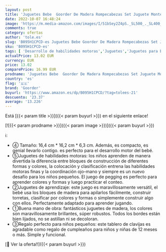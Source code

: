 ```yaml
---
layout: post
title: 'Juguetes Bebe  Goorder De Madera Rompecabezas Set Juguete Montessori  Juguetes Educativos para Bebés  para niños niñas 1 2 3 4 años Forma Reconocimiento Geometría Bloques de Stack & Sort Board'
date: 2022-10-07 16:48:24
image: 'https://m.media-amazon.com/images/I/51bSey2Z4pS._SL500_._SL400_.jpg'
comments: true
category: ofertas
author: 'tole.es'
slug: 'B095H1CPCD-es Juguetes Bebe Goorder De Madera Rompecabezas Set Juguete...'
sku: 'B095H1CPCD-es'
tags: [ 'Desarrollo de habilidades motoras','Juguetes','Juguetes para Bebés y primera infancia','Juguetes para apilar y encajar','Juguetes y juegos','bebe','bebés','goorder','🇪🇸', ]
actualPrice: 13.02 EUR
currency: EUR
price: 13.02
comparePrice: 16.99 EUR
prodname: 'Juguetes Bebe  Goorder De Madera Rompecabezas Set Juguete Montessori  Juguetes Educativos para Bebés  para niños niñas 1 2 3 4 años Forma Reconocimiento Geometría Bloques de Stack & Sort Board'
country: 'es'
flag: '🇪🇸'
brand: 'Goorder'
buyurl: 'https://www.amazon.es/dp/B095H1CPCD/?tag=tolees-21'
descuento: '23.37'
average: '13.226'
---
```


Está [{{< param title >}}]({{< param buyurl >}}) en el siguiente enlace!

[![{{< param prodname >}}]({{< param image >}})]({{< param buyurl >}})

ℹ️:

- ④ Tamaño: 16,4 cm * 16,2 cm * 6,3 cm. Además, es compacto, es genial llevarlo contigo. es perfecto para el desarrollo motor del bebé.
- ⑤Juguetes de habilidades motoras: los niños aprenden de manera divertida la diferencia entre bloques de construcción de diferentes formas y colores, la colocación y clasificación entrena las habilidades motoras finas y la coordinación ojo-mano y siempre es un nuevo desafío para los niños pequeños. El juego de pegging es perfecto para aprender colores y formas y luego practicar el conteo.
- ②Juguetes de aprendizaje: este juego es maravillosamente versátil, el bebé usa los bloques de madera para apilarlos fácilmente, construir torretas, clasificar por colores y formas o simplemente construir algo con ellos. Perfectamente adaptado para aprender jugando.
- ①Buena mano de obra: fantásticos juguetes de madera, los colores son maravillosamente brillantes, súper robustos. Todos los bordes están bien lijados, no se astillan ni se decoloran.
- ③Regalo perfecto para niños pequeños: este tablero de clavijas es agradable como regalo de cumpleaños para niños y niñas de 12 meses o más. Simple y funcional.

[🛒 Ver la oferta!!]({{< param buyurl >}})
